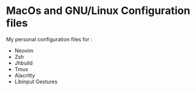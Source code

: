 # MacOs and GNU/Linux Configuration files

My personal configuration files for :

*	Neovim
*	Zsh
*	Jhbuild
*	Tmux
*	Alacritty
*	Libinput Gestures


